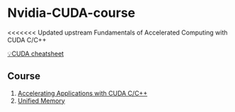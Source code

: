 # Nvidia-CUDA-course
<<<<<<< Updated upstream
 Fundamentals of Accelerated Computing with CUDA C/C++
 
 [💡CUDA cheatsheet](./cuda_cheatsheet.md)
 
 ## Course
 1. [Accelerating Applications with CUDA C/C++](AC_CUDA_C.ipynb)
 2. [Unified Memory](Unified%20Memory.ipynb)
